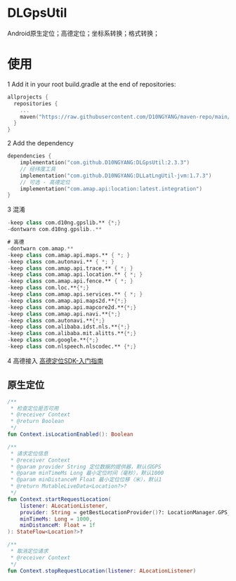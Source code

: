 # DLGpsUtil
Android原生定位；高德定位；坐标系转换；格式转换；

# 使用
1 Add it in your root build.gradle at the end of repositories:
```kotlin
allprojects {
  repositories {
    ...
    maven("https://raw.githubusercontent.com/D10NGYANG/maven-repo/main/repository")
  }
}
```

2 Add the dependency
```kotlin
dependencies {
    implementation("com.github.D10NGYANG:DLGpsUtil:2.3.3")
    // 经纬度工具
    implementation("com.github.D10NGYANG:DLLatLngUtil-jvm:1.7.3")
    // 可选 - 高德定位
    implementation("com.amap.api:location:latest.integration")
}
```
3 混淆
```kotlin
-keep class com.d10ng.gpslib.** {*;}
-dontwarn com.d10ng.gpslib..**

# 高德
-dontwarn com.amap.**
-keep class com.amap.api.maps.** { *; }
-keep class com.autonavi.** { *; }
-keep class com.amap.api.trace.** { *; }
-keep class com.amap.api.location.** { *; }
-keep class com.amap.api.fence.** { *; }
-keep class com.loc.**{*;}
-keep class com.amap.api.services.** { *; }
-keep class com.amap.api.maps2d.**{*;}
-keep class com.amap.api.mapcore2d.**{*;}
-keep class com.amap.api.navi.**{*;}
-keep class com.autonavi.**{*;}
-keep class com.alibaba.idst.nls.**{*;}
-keep class com.alibaba.mit.alitts.**{*;}
-keep class com.google.**{*;}
-keep class com.nlspeech.nlscodec.** {*;}
```

4 高德接入
[高德定位SDK-入门指南](https://lbs.amap.com/api/android-location-sdk/gettingstarted)

## 原生定位
```kotlin
/**
 * 检查定位是否可用
 * @receiver Context
 * @return Boolean
 */
fun Context.isLocationEnabled(): Boolean
```
```kotlin
/**
 * 请求定位信息
 * @receiver Context
 * @param provider String 定位数据的提供器，默认仅GPS
 * @param minTimeMs Long 最小定位时间（毫秒），默认1000
 * @param minDistanceM Float 最小定位位移（米），默认1
 * @return MutableLiveData<Location?>?
 */
fun Context.startRequestLocation(
    listener: ALocationListener,
    provider: String = getBestLocationProvider()?: LocationManager.GPS_PROVIDER,
    minTimeMs: Long = 1000,
    minDistanceM: Float = 1f
): StateFlow<Location?>?
```
```kotlin
/**
 * 取消定位请求
 * @receiver Context
 */
fun Context.stopRequestLocation(listener: ALocationListener)
```
